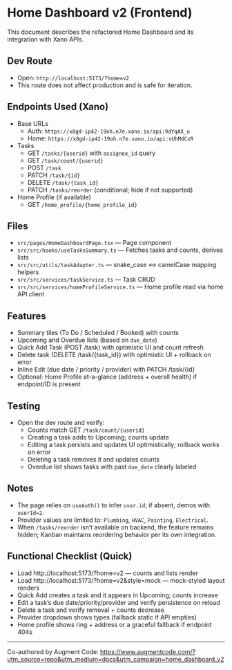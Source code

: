 # Home Dashboard v2 (Frontend)

This document describes the refactored Home Dashboard and its integration with Xano APIs.

## Dev Route
- Open: `http://localhost:5173/?home=v2`
- This route does not affect production and is safe for iteration.

## Endpoints Used (Xano)
- Base URLs
  - Auth: `https://x8gd-ip42-19oh.n7e.xano.io/api:9dYqAX_u`
  - Home: `https://x8gd-ip42-19oh.n7e.xano.io/api:vUhMdCxR`
- Tasks
  - GET `/tasks/{userid}` with `assignee_id` query
  - GET `/task/count/{userid}`
  - POST `/task`
  - PATCH `/task/{id}`
  - DELETE `/task/{task_id}`
  - PATCH `/tasks/reorder` (conditional; hide if not supported)
- Home Profile (if available)
  - GET `/home_profile/{home_profile_id}`

## Files
- `src/pages/HomeDashboardPage.tsx` — Page component
- `src/src/hooks/useTasksSummary.ts` — Fetches tasks and counts, derives lists
- `src/src/utils/taskAdapter.ts` — snake_case ↔ camelCase mapping helpers
- `src/src/services/taskService.ts` — Task CRUD
- `src/src/services/homeProfileService.ts` — Home profile read via home API client

## Features
- Summary tiles (To Do / Scheduled / Booked) with counts
- Upcoming and Overdue lists (based on `due_date`)
- Quick Add Task (POST /task) with optimistic UI and count refresh
- Delete task (DELETE /task/{task_id}) with optimistic UI + rollback on error
- Inline Edit (due date / priority / provider) with PATCH /task/{id}
- Optional: Home Profile at-a-glance (address + overall health) if endpoint/ID is present

## Testing
- Open the dev route and verify:
  - Counts match GET `/task/count/{userid}`
  - Creating a task adds to Upcoming; counts update
  - Editing a task persists and updates UI optimistically; rollback works on error
  - Deleting a task removes it and updates counts
  - Overdue list shows tasks with past `due_date` clearly labeled

## Notes
- The page relies on `useAuth()` to infer `user.id`; if absent, demos with `userId=2`.
- Provider values are limited to: `Plumbing`, `HVAC`, `Painting`, `Electrical`.
- When `/tasks/reorder` isn’t available on backend, the feature remains hidden; Kanban maintains reordering behavior per its own integration.


## Functional Checklist (Quick)
- Load http://localhost:5173/?home=v2 — counts and lists render
- Load http://localhost:5173/?home=v2&style=mock — mock-styled layout renders
- Quick Add creates a task and it appears in Upcoming; counts increase
- Edit a task’s due date/priority/provider and verify persistence on reload
- Delete a task and verify removal + counts decrease
- Provider dropdown shows types (fallback static if API empties)
- Home profile shows ring + address or a graceful fallback if endpoint 404s

---
Co-authored by Augment Code: https://www.augmentcode.com/?utm_source=repo&utm_medium=docs&utm_campaign=home_dashboard_v2

